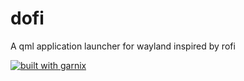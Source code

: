 # dofi
A qml application launcher for wayland inspired by rofi

[![built with garnix](https://img.shields.io/endpoint.svg?url=https%3A%2F%2Fgarnix.io%2Fapi%2Fbadges%2Fdwapp%2Fdofi)](https://garnix.io)

